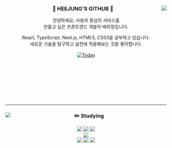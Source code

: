<div align="center">
  <img align="right" src="https://github-readme-stats.vercel.app/api/top-langs/?username=hjb0304"></img>
  
  ### 🦦 HEEJUNG'S GITHUB 🦦

안녕하세요, 사용자 중심의 서비스를 <br>
만들고 싶은 프론트엔드 개발자 배희정입니다. <br>

React, TypeScript, Next.js, HTML5, CSS3을 공부하고 있습니다. <br>
새로운 기술을 탐구하고 실전에 적용해보는 것을 좋아합니다. <br>
<br>
[![Today](https://myhits.vercel.app/api/hit/https%3A%2F%2Fgithub.com%2Fhjb0304?color=blue&label=Today&size=small)](https://myhits.vercel.app)

</div>

<br>
<br>
<br>
<br>
<br>
<br>
<br>

---

<div align="center">
  <img align="left" src="https://github-readme-stats.vercel.app/api?username=hjb0304"></img>
  
  ### ✏️ Studying
    
  <img src="https://img.shields.io/badge/react-%2361DAFB.svg?&style=for-the-badge&logo=react&logoColor=black" />
  <img src="https://img.shields.io/badge/typescript-%233178C6.svg?&style=for-the-badge&logo=typescript&logoColor=white" />
  <img src="https://img.shields.io/badge/next.js-%23000000.svg?&style=for-the-badge&logo=next.js&logoColor=white" />
  <br>
  <img src="https://img.shields.io/badge/visual%20studio%20code-%23007ACC.svg?&style=for-the-badge&logo=visual%20studio%20code&logoColor=white" />
  <br>
  <img src="https://img.shields.io/badge/github-%23181717.svg?&style=for-the-badge&logo=github&logoColor=white" />
  <img src="https://img.shields.io/badge/figma-%23F24E1E.svg?&style=for-the-badge&logo=figma&logoColor=white" />
  <img src="https://img.shields.io/badge/notion-%23000000.svg?&style=for-the-badge&logo=notion&logoColor=white" />

</div>
